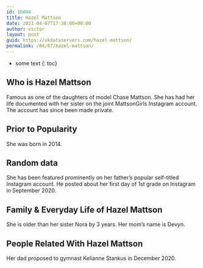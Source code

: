 ```yaml
---
id: 16094
title: Hazel Mattson
date: 2021-04-07T17:38:00+00:00
author: victor
layout: post
guid: https://ukdataservers.com/hazel-mattson/
permalink: /04/07/hazel-mattson/
---
```


* some text
{: toc}


## Who is Hazel Mattson



Famous as one of the daughters of model Chase Mattson. She has had her life documented with her sister on the joint MattsonGirls Instagram account. The account has since been made private. 

                
                
                
## Prior to Popularity



She was born in 2014. 

                
                
                
## Random data



She has been featured prominently on her father&#8217;s popular self-titled Instagram account. He posted about her first day of 1st grade on Instagram in September 2020.

                
                
                
## Family & Everyday Life of Hazel Mattson



She is older than her sister Nora by 3 years. Her mom&#8217;s name is Devyn. 

                
                
                
## People Related With Hazel Mattson



Her dad proposed to gymnast Kelianne Stankus in December 2020. 

                
              
            
          
          
          